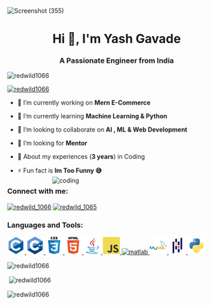 ![Screenshot (355)](https://user-images.githubusercontent.com/74112721/206112188-1d490616-6e07-436a-8330-66b211d0b801.png)

<h1 align="center">Hi 👋, I'm Yash Gavade</h1>
<h3 align="center">A Passionate Engineer from India</h3>


<p align="left"> <img src="https://komarev.com/ghpvc/?username=redwild1066&label=Profile%20views&color=0e75b6&style=flat" alt="redwild1066" /> </p>

<p align="left"> <a href="https://github.com/ryo-ma/github-profile-trophy"><img src="https://github-profile-trophy.vercel.app/?username=redwild1066" alt="redwild1066" /></a> </p>

- 🔭 I’m currently working on **Mern E-Commerce**

- 🌱 I’m currently learning **Machine Learning & Python**

- 👯 I’m looking to collaborate on **AI , ML & Web Development**

- 🤝 I’m looking for **Mentor**

- 📄 About my experiences (**3 years**) in Coding

- ⚡ Fun fact is **Im Too Funny 😅**<img align="right" alt="coding" width="400" src="https://user-images.githubusercontent.com/55389276/140866485-8fb1c876-9a8f-4d6a-98dc-08c4981eaf70.gif">


<h3 align="left">Connect with me:</h3>
<p align="left">
<a href="https://kaggle.com/redwild_1066" target="blank"><img align="center" src="https://raw.githubusercontent.com/rahuldkjain/github-profile-readme-generator/master/src/images/icons/Social/kaggle.svg" alt="redwild_1066" height="30" width="40" /></a>
<a href="https://instagram.com/redwild_1065" target="blank"><img align="center" src="https://raw.githubusercontent.com/rahuldkjain/github-profile-readme-generator/master/src/images/icons/Social/instagram.svg" alt="redwild_1065" height="30" width="40" /></a>
</p>


<h3 align="left">Languages and Tools:</h3>
<p align="left"> <a href="https://www.cprogramming.com/" target="_blank" rel="noreferrer"> <img src="https://raw.githubusercontent.com/devicons/devicon/master/icons/c/c-original.svg" alt="c" width="40" height="40"/> </a> <a href="https://www.w3schools.com/cpp/" target="_blank" rel="noreferrer"> <img src="https://raw.githubusercontent.com/devicons/devicon/master/icons/cplusplus/cplusplus-original.svg" alt="cplusplus" width="40" height="40"/> </a> <a href="https://www.w3schools.com/css/" target="_blank" rel="noreferrer"> <img src="https://raw.githubusercontent.com/devicons/devicon/master/icons/css3/css3-original-wordmark.svg" alt="css3" width="40" height="40"/> </a> <a href="https://www.w3.org/html/" target="_blank" rel="noreferrer"> <img src="https://raw.githubusercontent.com/devicons/devicon/master/icons/html5/html5-original-wordmark.svg" alt="html5" width="40" height="40"/> </a> <a href="https://www.java.com" target="_blank" rel="noreferrer"> <img src="https://raw.githubusercontent.com/devicons/devicon/master/icons/java/java-original.svg" alt="java" width="40" height="40"/> </a> <a href="https://developer.mozilla.org/en-US/docs/Web/JavaScript" target="_blank" rel="noreferrer"> <img src="https://raw.githubusercontent.com/devicons/devicon/master/icons/javascript/javascript-original.svg" alt="javascript" width="40" height="40"/> </a> <a href="https://www.mathworks.com/" target="_blank" rel="noreferrer"> <img src="https://upload.wikimedia.org/wikipedia/commons/2/21/Matlab_Logo.png" alt="matlab" width="40" height="40"/> </a> <a href="https://www.mysql.com/" target="_blank" rel="noreferrer"> <img src="https://raw.githubusercontent.com/devicons/devicon/master/icons/mysql/mysql-original-wordmark.svg" alt="mysql" width="40" height="40"/> </a> <a href="https://pandas.pydata.org/" target="_blank" rel="noreferrer"> <img src="https://raw.githubusercontent.com/devicons/devicon/2ae2a900d2f041da66e950e4d48052658d850630/icons/pandas/pandas-original.svg" alt="pandas" width="40" height="40"/> </a> <a href="https://www.python.org" target="_blank" rel="noreferrer"> <img src="https://raw.githubusercontent.com/devicons/devicon/master/icons/python/python-original.svg" alt="python" width="40" height="40"/> </a> </p>


<p><img align="center" src="https://github-readme-stats.vercel.app/api/top-langs?username=redwild1066&show_icons=true&locale=en&layout=compact" alt="redwild1066" /></p>


<p>&nbsp;<img align="center" src="https://github-readme-stats.vercel.app/api?username=redwild1066&show_icons=true&locale=en" alt="redwild1066" /></p>

<p><img align="center" src="https://github-readme-streak-stats.herokuapp.com/?user=redwild1066&" alt="redwild1066" /></p>

